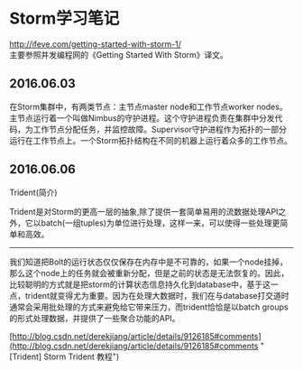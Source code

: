 # Storm学习笔记 #
http://ifeve.com/getting-started-with-storm-1/<br>
主要参照并发编程网的《Getting Started With Storm》译文。

## 2016.06.03 ##
	
 在Storm集群中，有两类节点：主节点master node和工作节点worker nodes。主节点运行着一个叫做Nimbus的守护进程。这个守护进程负责在集群中分发代码，为工作节点分配任务，并监控故障。Supervisor守护进程作为拓扑的一部分运行在工作节点上。一个Storm拓扑结构在不同的机器上运行着众多的工作节点。


## 2016.06.06 ##
Trident(简介)


   Trident是对Storm的更高一层的抽象,除了提供一套简单易用的流数据处理API之外，它以batch(一组tuples)为单位进行处理，这样一来，可以使得一些处理更简单和高效。

----------

   我们知道把Bolt的运行状态仅仅保存在内存中是不可靠的，如果一个node挂掉，那么这个node上的任务就会被重新分配，但是之前的状态是无法恢复的。因此，比较聪明的方式就是把storm的计算状态信息持久化到database中，基于这一点，trident就变得尤为重要。因为在处理大数据时，我们在与database打交道时通常会采用批处理的方式来避免给它带来压力，而trident恰恰是以batch groups的形式处理数据，并提供了一些聚合功能的API。

[http://blog.csdn.net/derekjiang/article/details/9126185#comments](http://blog.csdn.net/derekjiang/article/details/9126185#comments "[Trident] Storm Trident 教程")


 